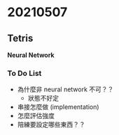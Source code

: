 # 20210507

## Tetris

**Neural Network**

### To Do List
* 為什麼非 neural network 不可？？
    * 狀態不好定 
* 串接怎麼做 (implementation)
* 怎麼評估強度 
* 陪練要設定哪些東西？？



